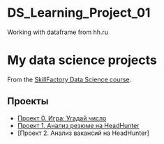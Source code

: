 # DS_Learning_Project_01
Working with dataframe from hh.ru 

# My data science projects

From the [SkillFactory Data Science course](https://skillfactory.ru/data-scientist).


## Проекты


* [Проект 0. Игра: Угадай число](https://github.com/hremeus/ds_learning/tree/main/project_0)
* [Проект 1. Анализ резюме на HeadHunter](https://github.com/hremeus/DS_Learning_Project_01/tree/main/project_1)
* [Проект 2. Анализ вакансий на HeadHunter]

